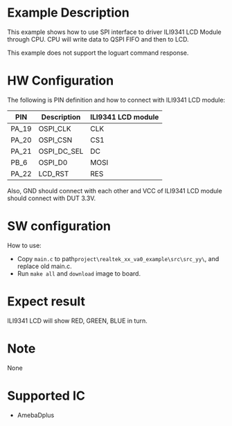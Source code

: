 #  Example Description

This example shows how to use SPI interface to driver ILI9341 LCD Module through CPU. CPU will write data to QSPI FIFO and then to LCD.

This example does not support the loguart command response.

# HW Configuration

The following is PIN definition and how to connect with ILI9341 LCD module:

|  PIN   | Description | ILI9341 LCD module |
|  ----  | ----        | ----               |
| PA_19  | OSPI_CLK    | CLK                |
| PA_20  | OSPI_CSN    | CS1                |
| PA_21  | OSPI_DC_SEL | DC                 |
| PB_6   | OSPI_D0     | MOSI               |
| PA_22  | LCD_RST     | RES                |

Also, GND should connect with each other and VCC of ILI9341 LCD module should connect with DUT 3.3V.

#  SW configuration

How to use:
* Copy `main.c` to path`project\realtek_xx_va0_example\src\src_yy\`, and replace old main.c.
* Run `make all` and `download` image to board.

#  Expect result

ILI9341 LCD will show RED, GREEN, BLUE in turn.

#  Note

None

#  Supported IC

* AmebaDplus



